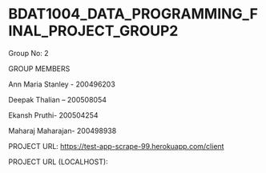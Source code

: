 # BDAT1004_DATA_PROGRAMMING_FINAL_PROJECT_GROUP2
Group No: 2


GROUP MEMBERS

Ann Maria Stanley - 200496203

Deepak Thalian – 200508054

Ekansh Pruthi- 200504254

Maharaj Maharajan- 200498938

PROJECT URL:
https://test-app-scrape-99.herokuapp.com/client

PROJECT URL (LOCALHOST): 


